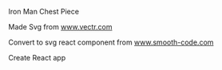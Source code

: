 Iron Man Chest Piece

Made Svg from www.vectr.com

Convert to svg react component from www.smooth-code.com

Create React app

